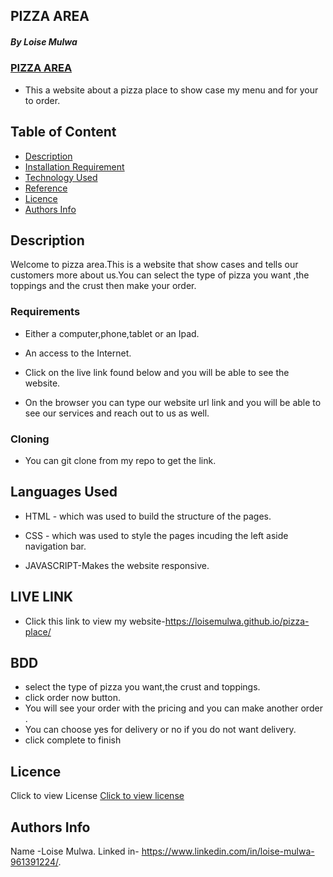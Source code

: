 
## PIZZA AREA

##### By Loise Mulwa
### <U>PIZZA AREA</U>
* This a website about a pizza place to show case my menu and for your to order.

## Table of Content

+ [Description](#description)
+ [Installation Requirement](#Installation)
+ [Technology Used](#technology-used)
+ [Reference](#reference)
+ [Licence](#licence)
+ [Authors Info](#author-Info)

## Description
Welcome to pizza area.This is a website that show cases and tells our customers more about us.You can select the type of pizza you want ,the toppings and the crust then make your order.



### Requirements

* Either a computer,phone,tablet or an Ipad.

* An access to the Internet.
* Click on the live link found below and you will be able to see the website.
* On the browser you can type our website url link and you will be able to see our services and reach out to us as well.
### Cloning
* You can git clone from my repo to get the link.


## Languages Used
* HTML - which was used to build the structure of the pages.

* CSS - which was used to style the pages incuding the left aside navigation bar.
* JAVASCRIPT-Makes the website responsive.

## LIVE LINK
* Click this link to view my website-https://loisemulwa.github.io/pizza-place/

## BDD
* select the type of pizza you want,the crust and toppings.
* click order now button.
* You will see your order with the pricing and you can make another order .
* You can choose yes for delivery or no if you do not want delivery.
* click complete to finish





## Licence
Click to view License [Click to view license](LICENSE)



## Authors Info
Name -Loise Mulwa.
Linked in- https://www.linkedin.com/in/loise-mulwa-961391224/.